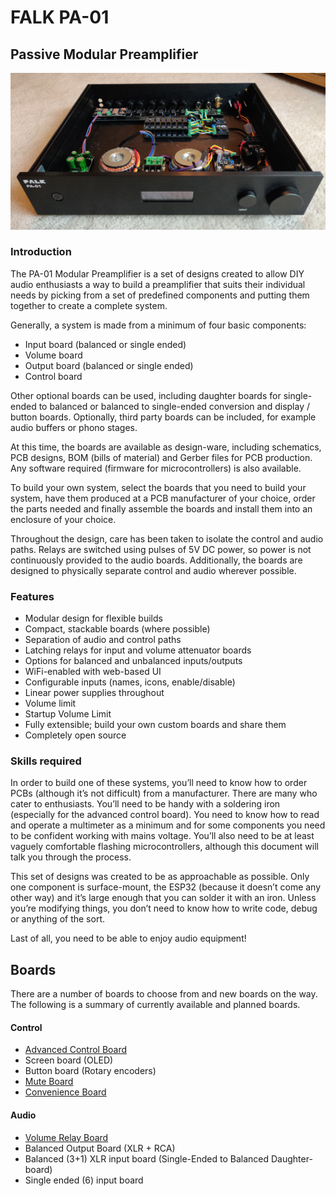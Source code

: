 # FALK PA-01
## Passive Modular Preamplifier

![PA-01 built](img/pa-01-overview.jpg)

### Introduction
The PA-01 Modular Preamplifier is a set of designs created to allow DIY audio enthusiasts a way to build a preamplifier that suits their individual needs by picking from a set of predefined components and putting them together to create a complete system.

Generally, a system is made from a minimum of four basic components:
* Input board (balanced or single ended)
* Volume board
* Output board (balanced or single ended)
* Control board

Other optional boards can be used, including daughter boards for single-ended to balanced or balanced to single-ended conversion and display / button boards. Optionally, third party boards can be included, for example audio buffers or phono stages.

At this time, the boards are available as design-ware, including schematics, PCB designs, BOM (bills of material) and Gerber files for PCB production. Any software required (firmware for microcontrollers) is also available.

To build your own system, select the boards that you need to build your system, have them produced at a PCB manufacturer of your choice, order the parts needed and finally assemble the boards and install them into an enclosure of your choice.

Throughout the design, care has been taken to isolate the control and audio paths. Relays are switched using pulses of 5V DC power, so power is not continuously provided to the audio boards. Additionally, the boards are designed to physically separate control and audio wherever possible.

### Features
* Modular design for flexible builds
* Compact, stackable boards (where possible)
* Separation of audio and control paths
* Latching relays for input and volume attenuator boards
* Options for balanced and unbalanced inputs/outputs
* WiFi-enabled with web-based UI
* Configurable inputs (names, icons, enable/disable)
* Linear power supplies throughout
* Volume limit
* Startup Volume Limit
* Fully extensible; build your own custom boards and share them
* Completely open source

### Skills required
In order to build one of these systems, you’ll need to know how to order PCBs (although it’s not difficult) from a manufacturer. There are many who cater to enthusiasts. You’ll need to be handy with a soldering iron (especially for the advanced control board). You need to know how to read and operate a multimeter as a minimum and for some components you need to be confident working with mains voltage. You’ll also need to be at least vaguely comfortable flashing microcontrollers, although this document will talk you through the process.

This set of designs was created to be as approachable as possible. Only one component is surface-mount, the ESP32 (because it doesn’t come any other way) and it’s large enough that you can solder it with an iron. Unless you’re modifying things, you don’t need to know how to write code, debug or anything of the sort.

Last of all, you need to be able to enjoy audio equipment!

## Boards
There are a number of boards to choose from and new boards on the way. The following is a summary of currently available and planned boards.

#### Control
* [Advanced Control Board](boards/control/advanced-control-board/)
* Screen board (OLED)
* Button board (Rotary encoders)
* [Mute Board](boards/misc/mute/)
* [Convenience Board](boards/misc/conveience/)

#### Audio
* [Volume Relay Board](boards/audio/relay-volume/)
* Balanced Output Board (XLR + RCA)
* Balanced (3+1) XLR input board (Single-Ended to Balanced Daughter-board)
* Single ended (6) input board